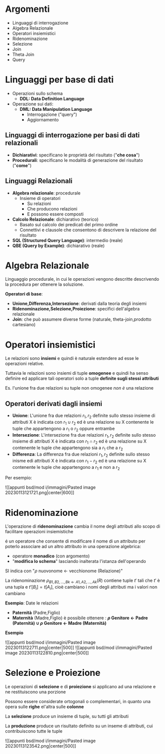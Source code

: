 # Argomenti

- Linguaggi di interrogazione
- Algebra Relazionale
- Operatori insiemistici
- Ridenominazione
- Selezione
- Join
- Theta Join
- Query

# Linguaggi per base di dati

- Operazioni sullo schema
	- **DDL: Data Definition Language**
- Operazione sui dati:
	- **DML: Data Manipulation Language**
		- Interrogazione ("query")
		- Aggiornamento

## Linguaggi di interrogazione per basi di dati relazionali

- **Dichiarativi**: specificano le proprietà del risultato ("**che cosa**")
- **Procedurali**: specificano le modalità di generazione del risultato ("**come**")

## Linguaggi Relazionali

- **Algebra relazionale**: procedurale
	- Insieme di operatori
		- Su relazioni
		- Che producono relazioni
		- E possono essere composti
- **Calcolo Relazionale**: dichiarativo (teorico)
	- Basato sul calcolo dei predicati del primo ordine
	- Connettivi e clausole che consentono di descrivere la relazione del risultato
- **SQL (Structured Query Language)**: intermedio (reale)
- **QBE (Query by Example)**: dichiarativo (reale)

# Algebra Relazionale

Linguaggio procedurale, in cui le operazioni vengono descritte descrivendo la procedura per ottenere la soluzione.

**Operatori di base**: 
- **Unione,Differenza,Intersezione**: derivati dalla teoria degli insiemi
- **Ridenominazione,Selezione,Proiezione**: specifici dell'algebra relazionale
- **Join**: che può assumere diverse forme (naturale, theta-join,prodotto cartesiano)

# Operatori insiemistici

Le relazioni sono **insiemi** e quindi è naturale estendere ad esse le operazioni relative.

Tuttavia le relazioni sono insiemi di tuple **omogenee** e quindi ha senso definire ed applicare tali operatori solo a tuple **definite sugli stessi attributi**

Es. l'unione fra due relazioni su tuple non omogenee _non è_ una relazione

## Operatori derivati dagli insiemi

- **Unione**: L'unione fra due relazioni $r_1,r_2$ definite sullo stesso insieme di attributi X è indicata con $r_1\cup r_2$ ed è una relazione su X contenente le tuple che appartengono a $r_1$ o $r_2$ oppure entrambe
- **Intersezione**: L'intersezione fra due relazioni $r_1,r_2$ definite sullo stesso insieme di attributi X è indicata con $r_1\cap r_2$ ed è una relazione su X contenente le tuple che appartengono sia a $r_1$ che a $r_2$
- **Differenza**: La differenza fra due relazioni $r_1,r_2$ definite sullo stesso inisme edi attributi X è indicata con $r_1-r_2$ ed è una relazione su X contenente le tuple che appartengono a $r_1$ e non a $r_2$

Per esempio:

![[appunti bsd/mod i/immagini/Pasted image 20230113121721.png|center|600]]

# Ridenominazione

L'operazione di **ridenominazione** cambia il nome degli attributi allo scopo di facilitare operazioni insiemistiche

é un operatore che consente di modificare il nome di un attributo per poterlo associare ad un altro attributo in una operazione algebrica:
- operatore **monadico** (con argomento)
- "**modifica lo schema**" lasciando inalterata l'istanza dell'operando

SI indica con "$\rho$ nuovonome $\leftarrow$ vecchionome (Relazione)"

La ridenominazione $\rho_{B1,B2,...,Bk\leftarrow A1,A2,...,Ak}(R)$ contiene tuple $t'$ tali che $t'$ è una tupla e $t'[B_i]=t[A_i]$, cioè cambiano i nomi degli attributi ma i valori non cambiano

**Esempio**: Date le relazioni
- **Paternità** (Padre,Figlio)
- **Maternità** (Madre,Figlio)
è possibile ottenere : **$\rho$ Genitore $\leftarrow$ Padre (Paternità) $\cup$ $\rho$ Genitore $\leftarrow$ Madre (Maternità)**

**Esempio**

![[appunti bsd/mod i/immagini/Pasted image 20230113122711.png|center|500]]
![[appunti bsd/mod i/immagini/Pasted image 20230113122810.png|center|500]]

# Selezione e Proiezione

Le operazioni di **selezione** e di **proiezione** si applicano ad una relazione e ne restituiscono una porzione

Possono essere considerate ortogonali o complementari, in quanto una opera sulle **righe** el'altra sulle **colonne**

La **selezione** produce un insieme di tuple, su tutti gli attributi

La **produzione** produce un risultato definito su un inseme di attributi, cui contribuiscono tutte le tuple

![[appunti bsd/mod i/immagini/Pasted image 20230113123542.png|center|500]]


